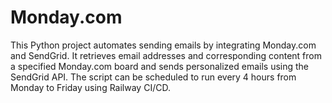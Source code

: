 # Monday.com
This Python project automates sending emails by integrating Monday.com and SendGrid. It retrieves email addresses and corresponding content from a specified Monday.com board and sends personalized emails using the SendGrid API. The script can be scheduled to run every 4 hours from Monday to Friday using Railway CI/CD.
